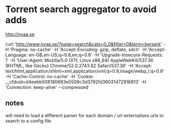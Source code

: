 # Torrent search aggregator to avoid adds

http://nyaa.se

curl 'http://www.nyaa.se/?page=search&cats=0_0&filter=0&term=berserk'
-H 'Pragma: no-cache' -H 'Accept-Encoding: gzip, deflate, sdch' -H
'Accept-Language: en-GB,en-US;q=0.8,en;q=0.6' -H
'Upgrade-Insecure-Requests: 1' -H 'User-Agent: Mozilla/5.0 (X11; Linux
x86_64) AppleWebKit/537.36 (KHTML, like Gecko) Chrome/52.0.2743.82
Safari/537.36' -H 'Accept:
text/html,application/xhtml+xml,application/xml;q=0.9,image/webp,*/*;q=0.8'
-H 'Cache-Control: no-cache' -H 'Cookie:
__cfduid=d4eebb508180693e5509c3d3792fd39031472916813' -H 'Connection:
keep-alive' --compressed

## notes

will need to load a different parser for each domain / url
externalises urls to search to a config file
